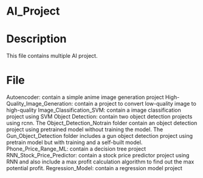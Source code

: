# AI_Project
# Description
This file contains multiple AI project. 
# File
Autoencoder: contain a simple anime image generation project
High-Quality_Image_Generation: contain a project to convert low-quality image to high-quality
Image_Classification_SVM: contain a image classification project using SVM
Object Detection: contain two object detection projects using rcnn. The Object_Detection_Notrain folder contain an object detection project using pretrained model without training the model. The Gun_Object_Detection folder includes a gun object detection project using pretrain model but with training and a self-built model.
Phone_Price_Range_ML: contain a decision tree project
RNN_Stock_Price_Predictor: contain a stock price predictor project using RNN and also include a max profit calculation algorithm to find out the max potential profit.
Regression_Model: contain a regression model project
